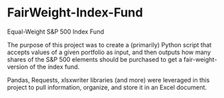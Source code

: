 # FairWeight-Index-Fund
Equal-Weight S&amp;P 500 Index Fund

The purpose of this project was to create a (primarily) Python script that accepts values of a given portfolio as input, and then outputs how many shares of the S&P 500 elements should be purchased to get a fair-weight-version of the index fund.

Pandas, Requests, xlsxwriter libraries (and more) were leveraged in this project to pull information, organize, and store it in an Excel document.
